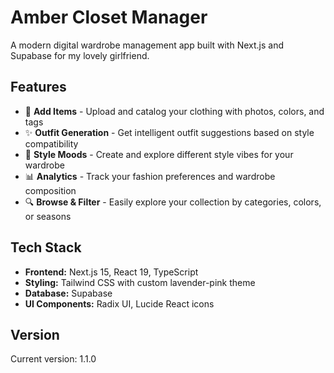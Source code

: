 # Amber Closet Manager

A modern digital wardrobe management app built with Next.js and Supabase for my lovely girlfriend.

## Features

- 📸 **Add Items** - Upload and catalog your clothing with photos, colors, and tags
- ✨ **Outfit Generation** - Get intelligent outfit suggestions based on style compatibility
- 🎨 **Style Moods** - Create and explore different style vibes for your wardrobe
- 📊 **Analytics** - Track your fashion preferences and wardrobe composition
- 🔍 **Browse & Filter** - Easily explore your collection by categories, colors, or seasons

## Tech Stack

- **Frontend:** Next.js 15, React 19, TypeScript
- **Styling:** Tailwind CSS with custom lavender-pink theme
- **Database:** Supabase
- **UI Components:** Radix UI, Lucide React icons

## Version

Current version: 1.1.0
